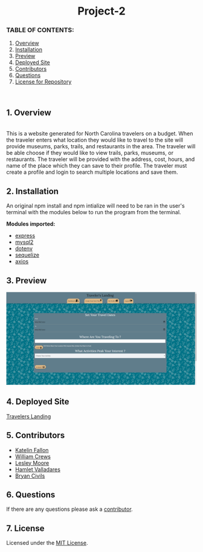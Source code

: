 
<h1 align ="center"> Project-2 </h1> 

### **TABLE OF CONTENTS:**
1. [Overview](#1-overview)
2. [Installation](#2-installation)
3. [Preview](#3-preview)
4. [Deployed Site](#4-deployed-site)
5. [Contributors](#5-contributors)
6. [Questions](#6-questions)
7. [License for Repository](#7-license)

<br>

## 1. Overview 
<br>
This is a website generated for North Carolina travelers on a budget. When the traveler enters what location they would like to travel to the site will provide museums, parks, trails, and restaurants in the area. The traveler will be able choose if they would like to view trails, parks, museums, or restaurants. The traveler will be provided with the address, cost, hours, and name of the place which they can save to their profile. The traveler must create a profile and login to search multiple locations and save them. 
<br>

## 2. Installation

An original npm install and npm intialize will need to be ran in the user's terminal with the modules below to run the program from the terminal.  

 **Modules imported:**
 - [express](https://www.npmjs.com/package/express)
 - [mysql2](https://www.npmjs.com/package/mysql2)
 - [dotenv](https://www.npmjs.com/package/dotenv)
 - [sequelize](https://www.npmjs.com/package/sequelize)
 - [axios](https://www.npmjs.com/package/axios)

## 3. Preview

  ![Travelers Landing](public/website.png)


## 4. Deployed Site

[Travelers Landing](https://dream-vacation2021.herokuapp.com/)

## 5. Contributors


 - [Katelin Fallon](https://github.com/ksfallon)
 - [William Crews](https://github.com/lordozland)
 - [Lesley Moore](https://github.com/lesleymoore)
 - [Hamlet Valladares](https://github.com/UNCValladaresHamlet)
 - [Bryan Civils](https://github.com/monstertruckdog)

## 6. Questions

If there are any questions please ask a [contributor](#5-contributors).

## 7. License
Licensed under the [MIT License](https://choosealicense.com/licenses/mit/#).
